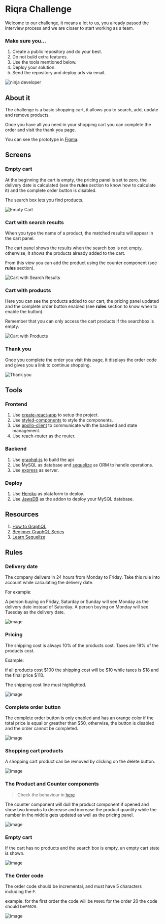 
# Riqra Challenge

Welcome to our challenge, it means a lot to us, you already passed the interview process and we are closer to start working as a team.

### Make sure you...

1. Create a public repository and do your best.
2. Do not build extra features.
3. Use the tools mentioned below.
4. Deploy your solution.
4. Send the repository and deploy urls via email.

![ninja developer](https://i0.wp.com/people.collabora.co.uk/~mbatle/images/Ninja-pounce.jpg)

## About it

The challenge is a basic shopping cart, it allows you to search, add, update and remove products.

Once you have all you need in your shopping cart you can complete the order and visit the thank you page.

You can see the prototype in [Figma](https://www.figma.com/proto/C1cHqoUvqWQaXmZSVKW3tA/Riqra-Challenge?node-id=0%3A3&viewport=-1360%2C66%2C0.5&scaling=min-zoom).

## Screens

### Empty cart

At the beginning the cart is empty, the pricing panel is set to zero, the delivery date is calculated (see the **rules** section to know how to calculate it) and the complete order button is disabled.

The search box lets you find products.

![Empty Cart](https://user-images.githubusercontent.com/5007653/64045354-a5aca500-cb2e-11e9-8fa9-359a4683e8a2.png)


### Cart with search results

When you type the name of a product, the matched results will appear in the cart panel.

The cart panel shows the results when the search box is not empty, otherwise, it shows the products already added to the cart.

From this view you can add the product using the counter component (see **rules** section).


![Cart with Search Results](https://user-images.githubusercontent.com/5007653/64045482-0a67ff80-cb2f-11e9-86d1-60cf5e16d6bf.png)

### Cart with products

Here you can see the products added to our cart, the pricing panel updated and the complete order button enabled (see **rules** section to know when to enable the button).

Remember that you can only access the cart products if the searchbox is empty.

![Cart with Products](https://user-images.githubusercontent.com/5007653/64045601-531fb880-cb2f-11e9-8f60-96367819d1d3.png)

### Thank you 

Once you complete the order you visit this page, it displays the order code and gives you a link to continue shopping.

![Thank you](https://user-images.githubusercontent.com/5007653/64046634-fffb3500-cb31-11e9-974c-70644e96423f.png)

## Tools

### Frontend

1. Use [create-react-app](https://github.com/facebook/create-react-app) to setup the project.
2. Use [styled-components](https://github.com/styled-components/styled-components) to style the components.
3. Use [apollo-client](https://github.com/apollographql/apollo-client) to communicate with the backend and state management.
4. Use [reach-router](https://github.com/reach/router) as the router.

### Backend

1. Use [graphql-js](https://github.com/graphql/graphql-js) to build the api
2. Use MySQL as database and [sequelize](https://github.com/sequelize/sequelize) as ORM to handle operations.
3. Use [express](https://github.com/expressjs/express) as server.

### Deploy

1. Use [Heroku](https://www.heroku.com/) as plataform to deploy.
2. Use [JawsDB](https://elements.heroku.com/addons/jawsdb) as the addon to deploy your MySQL database.

## Resources

1. [How to GraphQL](https://www.howtographql.com/)
2. [Beginner GraphQL Series](https://www.youtube.com/watch?v=DyvsMKsEsyE&list=PLN3n1USn4xln0j_NN9k4j5hS1thsGibKi)
3. [Learn Sequelize](https://www.youtube.com/watch?v=pxo7L5nd1gA)

## Rules

### Delivery date

The company delivers in 24 hours from Monday to Friday. Take this rule into account while calculating the delivery date.  

For example:

A person buying on Friday, Saturday or Sunday will see Monday as the delivery date instead of Saturday.
A person buying on Monday will see Tuesday as the delivery date.

![image](https://user-images.githubusercontent.com/5007653/64048283-edcfc580-cb36-11e9-809f-69046a3ec853.png)

### Pricing

The shipping cost is always 10% of the products cost. 
Taxes are 18% of the products cost.

Example:

if all products cost $100 the shipping cost will be $10 while taxes is $18 and the final price $110.

The shipping cost line must highlighted.

![image](https://user-images.githubusercontent.com/5007653/64048346-1061de80-cb37-11e9-9112-db5b23fdccdb.png)

### Complete order button

The complete order button is only enabled and has an orange color if the total price is equal or greather than $50, otherwise, the button is disabled and the order cannot be completed.

![image](https://user-images.githubusercontent.com/5007653/64048318-fb854b00-cb36-11e9-904d-23286f3662c2.png)

### Shopping cart products

A shopping cart product can be removed by clicking on the delete button.

![image](https://user-images.githubusercontent.com/5007653/64048275-e6a8b780-cb36-11e9-901a-48537eba9b2a.png)

### The Product and Counter components

> Check the behaviour in [here](http://truck-master.surge.sh/iframe.html?id=product-mobile--with-stock-limit)

The counter component will dull the product component if opened and show two knowbs to decrease and increase the product quantity while the number in the middle gets updated as well as the pricing panel.

![image](https://user-images.githubusercontent.com/5007653/64048401-3edfb980-cb37-11e9-9325-2ae758bbbf5c.png)

### Empty cart

If the cart has no products and the search box is empty, an empty cart state is shown.

![image](https://user-images.githubusercontent.com/5007653/64048422-54ed7a00-cb37-11e9-8ede-d633477e5368.png)

### The Order code

The order code should be incremental, and must have 5 characters including the `P`.

example: for the first order the code will be `P0001` for the order 20 the code should be`P0020`.

![image](https://user-images.githubusercontent.com/5007653/64048530-97af5200-cb37-11e9-8ce7-4301d011f45f.png)
